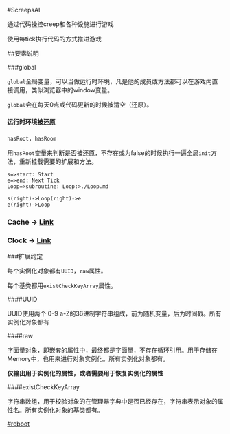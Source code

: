 #ScreepsAI

通过代码操控creep和各种设施进行游戏

使用每tick执行代码的方式推进游戏

##要素说明

###global	

`global`全局变量，可以当做运行时环境，凡是他的成员或方法都可以在游戏内直接调用，类似浏览器中的window变量。

`global`会在每天0点或代码更新的时候被清空（还原）。

#### 运行时环境被还原

`hasRoot`，`hasRoom`

用`hasRoot`变量来判断是否被还原，不存在或为false的时候执行一遍全局`init`方法，重新挂载需要的扩展和方法。

```flow
s=>start: Start
e=>end: Next Tick
Loop=>subroutine: Loop:>./Loop.md

s(right)->Loop(right)->e
e(right)->Loop
```



### Cache → [Link](./cache.md)

### Clock → [Link](./Clock.md)



###扩展约定

每个实例化对象都有`UUID`，`raw`属性。

每个基类都用`existCheckKeyArray`属性。

####UUID 

UUID使用两个 0-9 a-Z的36进制字符串组成，前为随机变量，后为时间戳。所有实例化对象都有

####raw

字面量对象，即嵌套的属性中，最终都是字面量，不存在循环引用。用于存储在Memory中，也用来进行对象实例化。所有实例化对象都有。

**仅输出用于实例化的属性，或者需要用于恢复实例化的属性**

####existCheckKeyArray

字符串数组，用于校验对象的在管理器字典中是否已经存在，字符串表示对象的属性名。所有实例化对象的基类都有。





[#reboot](./reboot.md)

